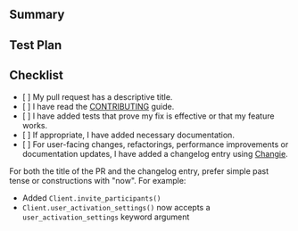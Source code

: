 ## Summary

<!-- What's the purpose of the change? What does it do, and why? -->

## Test Plan

<!-- How was it tested? -->

## Checklist

<!-- Put an `x` in the boxes that apply. You can also fill these out after creating the PR. -->

- \[ \] My pull request has a descriptive title.
- \[ \] I have read the [CONTRIBUTING] guide.
- \[ \] I have added tests that prove my fix is effective or that my feature works.
- \[ \] If appropriate, I have added necessary documentation.
- \[ \] For user-facing changes, refactorings, performance improvements or documentation updates, I have added a changelog entry using [Changie].

For both the title of the PR and the changelog entry, prefer simple past tense or constructions with "now". For example:

- Added `Client.invite_participants()`
- `Client.user_activation_settings()` now accepts a `user_activation_settings` keyword argument

[changie]: https://changie.dev/
[contributing]: https://citric.readthedocs.io/en/latest/contributing/code-of-conduct.html
